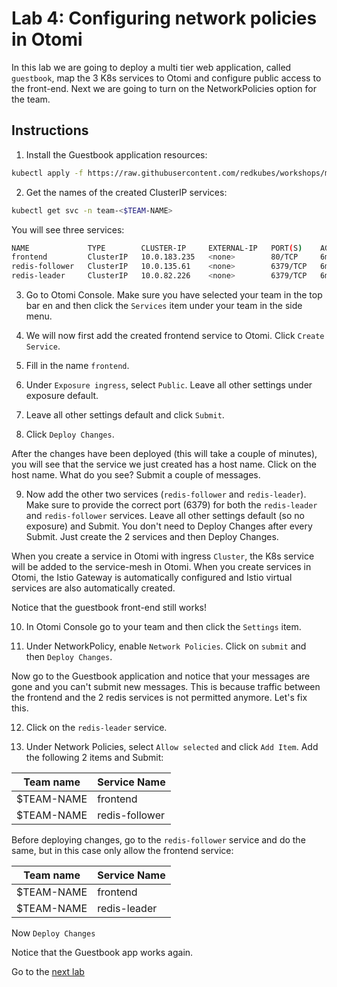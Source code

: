 # Lab 4: Configuring network policies in Otomi

In this lab we are going to deploy a multi tier web application, called `guestbook`, map the 3 K8s services to Otomi and configure public access to the front-end. Next we are going to turn on the NetworkPolicies option for the team.

## Instructions

1. Install the Guestbook application resources:

```bash
kubectl apply -f https://raw.githubusercontent.com/redkubes/workshops/main/netpol/manifests/guestbook.yaml -n team-$TEAM-NAME
```

2. Get the names of the created ClusterIP services:

```bash
kubectl get svc -n team-<$TEAM-NAME>
```

You will see three services:

```bash
NAME             TYPE        CLUSTER-IP     EXTERNAL-IP   PORT(S)    AGE
frontend         ClusterIP   10.0.183.235   <none>        80/TCP     6m44s
redis-follower   ClusterIP   10.0.135.61    <none>        6379/TCP   6m44s
redis-leader     ClusterIP   10.0.82.226    <none>        6379/TCP   6m44s
```

3. Go to Otomi Console. Make sure you have selected your team in the top bar en and then click the `Services` item under your team in the side menu.

4. We will now first add the created frontend service to Otomi. Click `Create Service`.

5. Fill in the name `frontend`.

6. Under `Exposure ingress`, select `Public`. Leave all other settings under exposure default.

7. Leave all other settings default and click `Submit`.

8. Click `Deploy Changes`.

After the changes have been deployed (this will take a couple of minutes), you will see that the service we just created has a host name. Click on the host name. What do you see? Submit a couple of messages.

9. Now add the other two services (`redis-follower` and `redis-leader`). Make sure to provide the correct port (6379) for both the `redis-leader` and `redis-follower` services. Leave all other settings default (so no exposure) and Submit. You don't need to Deploy Changes after every Submit. Just create the 2 services and then Deploy Changes.

When you create a service in Otomi with ingress `Cluster`, the K8s service will be added to the service-mesh in Otomi. When you create services in Otomi, the Istio Gateway is automatically configured and Istio virtual services are also automatically created.

Notice that the guestbook front-end still works!

10. In Otomi Console go to your team and then click the `Settings` item.

11. Under NetworkPolicy, enable `Network Policies`. Click on `submit` and then `Deploy Changes`.

Now go to the Guestbook application and notice that your messages are gone and you can't submit new messages. This is because traffic between the frontend and the 2 redis services is not permitted anymore. Let's fix this.

12. Click on the `redis-leader` service.

13. Under Network Policies, select `Allow selected` and click `Add Item`. Add the following 2 items and Submit:

| Team name   | Service Name |
| ----------- | ------------ |
| $TEAM-NAME   | frontend     |
| $TEAM-NAME   | redis-follower |

Before deploying changes, go to the `redis-follower` service and do the same, but in this case only allow the frontend service:

| Team name   | Service Name |
| ----------- | ------------ |
| $TEAM-NAME   | frontend    |
| $TEAM-NAME   | redis-leader |

Now `Deploy Changes`

Notice that the Guestbook app works again.


Go to the [next lab](../5_activate_apps/README.md)
